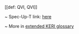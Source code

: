 [[def: QVI, QVI]]

~ Spec-Up-T link: <a href='https://weboftrust.github.io/WOT-terms/docs/glossary/QVI'>here</a>

~ More in <a href="https://weboftrust.github.io/WOT-terms/docs/glossary/QVI">extended KERI glossary</a>
